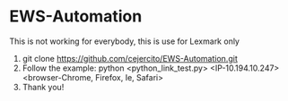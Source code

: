 # EWS-Automation
This is not working for everybody, this is use for Lexmark only

1. git clone https://github.com/cejercito/EWS-Automation.git
2. Follow the example:
          python <python_link_test.py> <IP-10.194.10.247> <Execution-1> <browser-Chrome, Firefox, Ie, Safari>
3. Thank you!
